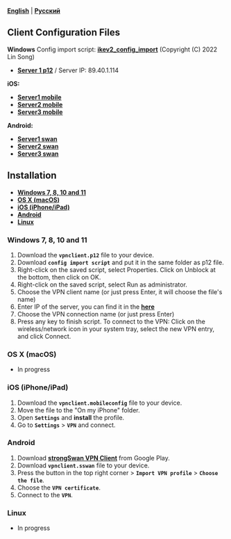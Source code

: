 [**English**](README.md) | [**Русский**](README-ru.md)

## Client Configuration Files 
**Windows**
Config import script: [**ikev2_config_import**](/client-conf/ikev2_config_import.cmd) (Copyright (C) 2022 Lin Song)
- [**Server 1 p12**](/client-conf/vpnclient1.p12) / Server IP: 89.40.1.114

**iOS:**
- [**Server1 mobile**](/client-conf/vpnclient1.mobileconfig)
- [**Server2 mobile**](/client-conf/vpnclient2.mobileconfig)
- [**Server3 mobile**](/client-conf/vpnclient3.mobileconfig)

**Android:**
- [**Server1 swan**](/client-conf/vpnclient1.sswan)
- [**Server2 swan**](/client-conf/vpnclient2.sswan)
- [**Server3 swan**](/client-conf/vpnclient3.sswan)

## Installation

* [**Windows 7, 8, 10 and 11**](#windows-7-8-10-and-11)
* [**OS X (macOS)**](#os-x-macos)
* [**iOS (iPhone/iPad)**](#ios-iphoneipad)
* [**Android**](#android)
* [**Linux**](#linux)

### Windows 7, 8, 10 and 11
1. Download the **``vpnclient.p12``** file to your device.
2. Download **``config import script``** and put it in the same folder as p12 file.
3. Right-click on the saved script, select Properties. Click on Unblock at the bottom, then click on OK.
4. Right-click on the saved script, select Run as administrator.
5. Choose the VPN client name (or just press Enter, it will choose the file's name)
6. Enter IP of the server, you can find it in the [**here**](#client-configuration-files)
7. Choose the VPN connection name (or just press Enter)
8. Press any key to finish script.
To connect to the VPN: Click on the wireless/network icon in your system tray, select the new VPN entry, and click Connect.

### OS X (macOS)
- In progress 

### iOS (iPhone/iPad)
1. Download the **``vpnclient.mobileconfig``** file to your device.
2. Move the file to the "On my iPhone" folder.
3. Open **``Settings``** and **install** the profile.
4. Go to **``Settings``** > **``VPN``** and connect.

### Android
1. Download [**strongSwan VPN Client**](https://play.google.com/store/apps/details?id=org.strongswan.android) from Google Play.
2. Download **``vpnclient.sswan``** file to your device.
3. Press the button in the top right corner > **``Import VPN profile``** > **``Choose the file``**.
4. Choose the **``VPN certificate``**. 
5. Connect to the **``VPN``**.

### Linux
- In progress 
